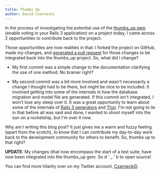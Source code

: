 ```yaml
---
title: Thumbs Up
author: David Czarnecki
---
```

In the process of investigating the potential use of the [thumbs_up gem](https://github.com/brady8/thumbs_up) (enable voting in your Rails 3 application) on a project today, I came across 2 opportunities to contribute back to the project.



 Those opportunities are now realities in that: I forked the project on GitHub, made my changes, and [generated a pull request](https://github.com/brady8/thumbs_up/pull/7) for those changes to be integrated back into the thumbs_up project. So, what did I change?

 - My first commit was a simple change to the documentation clarifying the use of one method. No brainer right?

 - My second commit was a bit more involved and wasn't necessarily a change I thought had to be there, but might be nice to be included. It involved getting into some of the internals in how the database migration and model file are generated. If this commit isn't integrated, I won't lose any sleep over it. It was a great opportunity to learn about some of the internals of [Rails 3 generators](http://edgeguides.rubyonrails.org/generators.html) and [Thor](https://github.com/wycats/thor). I'm not going to lie in that before all was said and done, I wanted to shoot myself into the sun on a rocketship, but I'm over it now.

Why am I writing this blog post? It just gives me a warm and fuzzy feeling (apart from the scotch), to know that I can contribute my day-to-day work back to the development community for others to benefit. So, thumbs up to that right?

**UPDATE:** My changes (that now encompass the start of a test suite, have now been integrated into the thumbs_up gem. So d ' _ ' b to open source!

You can find more hilarity over on my Twitter account, [CzarneckiD](http://twitter.com/czarneckid).
